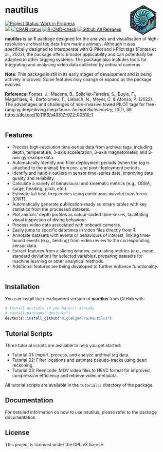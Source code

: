 
# nautilus <img src="resources/nautilus-logo.png" align="right" width="100" />

[![Project Status: Work in Progress](https://img.shields.io/badge/status-WIP-orange)](https://www.repostatus.org/#wip)  
[![](https://img.shields.io/badge/lifecycle-experimental-orange.svg)](https://lifecycle.r-lib.org/articles/stages.html#experimental)
[![CRAN status](https://www.r-pkg.org/badges/version/nautilus)](https://CRAN.R-project.org/package=nautilus)
[![R-CMD-check](https://github.com/miguelgandra/nautilus/actions/workflows/R-CMD-check.yaml/badge.svg)](https://github.com/miguelgandra/nautilus/actions/workflows/R-CMD-check.yaml)
[![Github All Releases](https://img.shields.io/github/downloads/miguelgandra/nautilus/total.svg)]()


**nautilus** is an R package designed for the analysis and visualisation of high-resolution archival tag data from marine animals.
Although it was specifically designed to interoperate with G-Pilot and i-Pilot tags (Fontes et al., 2022), the package offers broader applicability and can potentially be adapted to other tagging systems.
The package also includes tools for integrating and analysing video data collected by onboard cameras.

**Note:** This package is still in its early stages of development and is being actively improved. Some features may change or expand as the package evolves.

**Reference:**
Fontes, J., Macena, B., Solleliet-Ferreira, S., Buyle, F., Magalhães, R., Bartolomeu, T., Liebsch, N., Meyer, C. & Afonso, P. (2022). The advantages and challenges of non-invasive towed PILOT tags for free-ranging deep-diving megafauna. *Animal Biotelemetry, 10*(1), 39. https://doi.org/10.1186/s40317-022-00310-1
<br/><br/>

## Features

- Process high-resolution time-series data from archival tags, including depth, temperature, 3-axis acceleration, 3-axis magnetometer, and 3-axis gyroscope data.
- Automatically identify and filter deployment periods (when the tag is attached to the animal) from pre- and post-deployment periods.
- Identify and handle outliers in sensor time-series data, improving data quality and reliability.
- Calculate a variety of behavioural and kinematic metrics (e.g., ODBA, surge, heading, pitch, etc.).
- Estimate tail beat frequencies using continuous wavelet transforms (CWT).
- Automatically generate publication-ready summary tables with key statistics from the processed datasets.
- Plot animals' depth profiles as colour-coded time-series, facilitating visual inspection of diving behaviour.
- Process video data associated with onboard cameras.
- Easily jump to specific datetimes in video files directly from R.
- Annotate datasets with events or behaviours of interest, linking time-bound events (e.g., feeding) from video review to the corresponding sensor data.
- Extract features from a sliding window, calculating metrics (e.g., mean, standard deviation) for selected variables, preparing datasets for machine learning or other analytical methods.
- Additional features are being developed to further enhance functionality.
<br/><br/>


## Installation

You can install the development version of **nautilus** from GitHub with:

```r
# Install devtools if you haven't already
# install.packages("devtools")
devtools::install_github("miguelgandra/nautilus")
```

## Tutorial Scripts

Three tutorial scripts are available to help you get started:
- Tutorial 01: Import, process, and analyze archival tag data.
- Tutorial 02: Filter locations and estimate pseudo-tracks using dead reckoning. 
- Tutorial 03: Reencode .MOV video files to HEVC format for improved compression efficiency and retrieve video metadata.

All tutorial scripts are available in the `tutorials/` directory of the package.


## Documentation

For detailed information on how to use nautilus, please refer to the package documentation.


## License
This project is licensed under the GPL v3 license.
